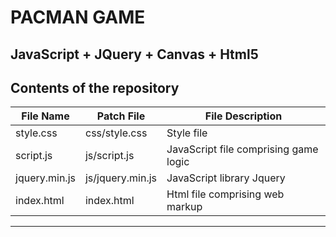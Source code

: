 # PACMAN GAME
## JavaScript + JQuery + Canvas + Html5
Contents of the repository
---
File Name       |  Patch File     |File Description
----------------|-----------------|-------------------------------------------
style.css       | css/style.css   | Style file
script.js       | js/script.js    | JavaScript file comprising game logic
jquery.min.js   | js/jquery.min.js| JavaScript library Jquery
index.html      | index.html      | Html file comprising web markup
---